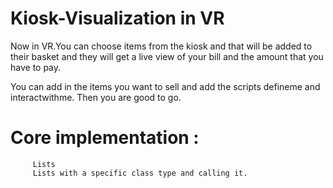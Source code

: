 # Kiosk-Visualization in VR

Now in VR.You can choose items from the kiosk and that will be added to their basket and they will get a live  view of your bill and the amount that you have to pay. 


You can add in the items you want to sell and add the scripts defineme and interactwithme. Then you are good to go. 

# Core implementation :
         Lists
         Lists with a specific class type and calling it. 
   
   
 
